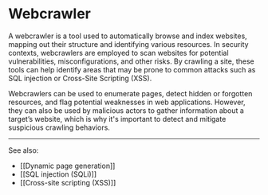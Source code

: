 
# Webcrawler

A webcrawler is a tool used to automatically browse and index websites, mapping out their structure and identifying various resources. In security contexts, webcrawlers are employed to scan websites for potential vulnerabilities, misconfigurations, and other risks. By crawling a site, these tools can help identify areas that may be prone to common attacks such as SQL injection or Cross-Site Scripting (XSS).

Webcrawlers can be used to enumerate pages, detect hidden or forgotten resources, and flag potential weaknesses in web applications. However, they can also be used by malicious actors to gather information about a target’s website, which is why it's important to detect and mitigate suspicious crawling behaviors.

---

See also:

- [[Dynamic page generation]]
- [[SQL injection (SQLi)]]
- [[Cross-site scripting (XSS)]]
